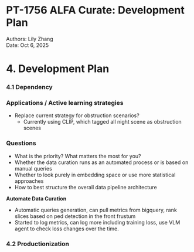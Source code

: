 # PT-1756 ALFA Curate: Development Plan

Authors: Lily Zhang  
Date: Oct 6, 2025

# 4. Development Plan

### 4.1 Dependency

### Applications / Active learning strategies

* Replace current strategy for obstruction scenarios?  
  * Currently using CLIP, which tagged all night scene as obstruction scenes

### Questions

* What is the priority? What matters the most for you?  
* Whether the data curation runs as an automated process or is based on manual queries  
* Whether to look purely in embedding space or use more statistical approaches  
* How to best structure the overall data pipeline architecture

**Automate Data Curation**

* Automatic queries generation, can pull metrics from bigquery, rank slices based on ped detection in the front frustum   
* Started to log metrics, can log more including training loss, use VLM agent to check loss changes over the time.

### 4.2 Productionization
